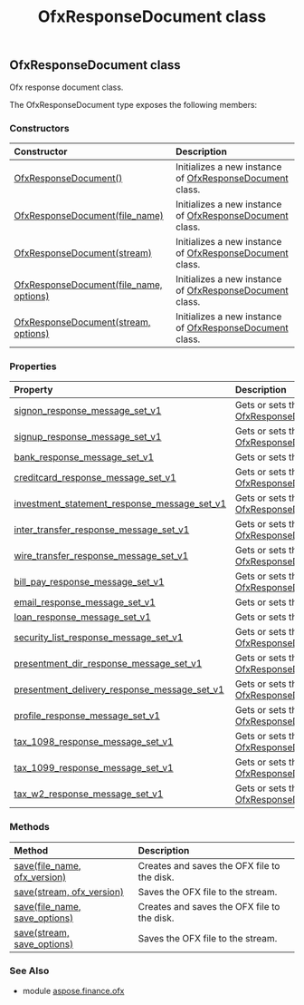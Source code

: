 ﻿---
title: OfxResponseDocument class
second_title: Aspose.Finance for Python via .NET API References
description: 
type: docs
weight: 700
url: /python-net/aspose.finance.ofx/ofxresponsedocument/
is_root: false
---

## OfxResponseDocument class

Ofx response document class.



The OfxResponseDocument type exposes the following members:

### Constructors
| Constructor | Description |
| :- | :- |
| [OfxResponseDocument()](/finance/python-net/aspose.finance.ofx/ofxresponsedocument/__init__/#) | Initializes a new instance of [OfxResponseDocument](/finance/python-net/aspose.finance.ofx/ofxresponsedocument) class. |
| [OfxResponseDocument(file_name)](/finance/python-net/aspose.finance.ofx/ofxresponsedocument/__init__/#str) | Initializes a new instance of [OfxResponseDocument](/finance/python-net/aspose.finance.ofx/ofxresponsedocument) class. |
| [OfxResponseDocument(stream)](/finance/python-net/aspose.finance.ofx/ofxresponsedocument/__init__/#io.RawIOBase) | Initializes a new instance of [OfxResponseDocument](/finance/python-net/aspose.finance.ofx/ofxresponsedocument) class. |
| [OfxResponseDocument(file_name, options)](/finance/python-net/aspose.finance.ofx/ofxresponsedocument/__init__/#str-LoadOptions) | Initializes a new instance of [OfxResponseDocument](/finance/python-net/aspose.finance.ofx/ofxresponsedocument) class. |
| [OfxResponseDocument(stream, options)](/finance/python-net/aspose.finance.ofx/ofxresponsedocument/__init__/#io.RawIOBase-LoadOptions) | Initializes a new instance of [OfxResponseDocument](/finance/python-net/aspose.finance.ofx/ofxresponsedocument) class. |


### Properties
| Property | Description |
| :- | :- |
| [signon_response_message_set_v1](/finance/python-net/aspose.finance.ofx/ofxresponsedocument/signon_response_message_set_v1) | Gets or sets the [OfxResponseDocument.signon_response_message_set_v1](/finance/python-net/aspose.finance.ofx/ofxresponsedocument#signon_response_message_set_v1). |
| [signup_response_message_set_v1](/finance/python-net/aspose.finance.ofx/ofxresponsedocument/signup_response_message_set_v1) | Gets or sets the [OfxResponseDocument.signup_response_message_set_v1](/finance/python-net/aspose.finance.ofx/ofxresponsedocument#signup_response_message_set_v1). |
| [bank_response_message_set_v1](/finance/python-net/aspose.finance.ofx/ofxresponsedocument/bank_response_message_set_v1) | Gets or sets the [OfxResponseDocument.bank_response_message_set_v1](/finance/python-net/aspose.finance.ofx/ofxresponsedocument#bank_response_message_set_v1). |
| [creditcard_response_message_set_v1](/finance/python-net/aspose.finance.ofx/ofxresponsedocument/creditcard_response_message_set_v1) | Gets or sets the [OfxResponseDocument.creditcard_response_message_set_v1](/finance/python-net/aspose.finance.ofx/ofxresponsedocument#creditcard_response_message_set_v1). |
| [investment_statement_response_message_set_v1](/finance/python-net/aspose.finance.ofx/ofxresponsedocument/investment_statement_response_message_set_v1) | Gets or sets the [OfxResponseDocument.investment_statement_response_message_set_v1](/finance/python-net/aspose.finance.ofx/ofxresponsedocument#investment_statement_response_message_set_v1). |
| [inter_transfer_response_message_set_v1](/finance/python-net/aspose.finance.ofx/ofxresponsedocument/inter_transfer_response_message_set_v1) | Gets or sets the [OfxResponseDocument.inter_transfer_response_message_set_v1](/finance/python-net/aspose.finance.ofx/ofxresponsedocument#inter_transfer_response_message_set_v1). |
| [wire_transfer_response_message_set_v1](/finance/python-net/aspose.finance.ofx/ofxresponsedocument/wire_transfer_response_message_set_v1) | Gets or sets the [OfxResponseDocument.wire_transfer_response_message_set_v1](/finance/python-net/aspose.finance.ofx/ofxresponsedocument#wire_transfer_response_message_set_v1). |
| [bill_pay_response_message_set_v1](/finance/python-net/aspose.finance.ofx/ofxresponsedocument/bill_pay_response_message_set_v1) | Gets or sets the [OfxResponseDocument.bill_pay_response_message_set_v1](/finance/python-net/aspose.finance.ofx/ofxresponsedocument#bill_pay_response_message_set_v1). |
| [email_response_message_set_v1](/finance/python-net/aspose.finance.ofx/ofxresponsedocument/email_response_message_set_v1) | Gets or sets the [OfxResponseDocument.email_response_message_set_v1](/finance/python-net/aspose.finance.ofx/ofxresponsedocument#email_response_message_set_v1). |
| [loan_response_message_set_v1](/finance/python-net/aspose.finance.ofx/ofxresponsedocument/loan_response_message_set_v1) | Gets or sets the [OfxResponseDocument.loan_response_message_set_v1](/finance/python-net/aspose.finance.ofx/ofxresponsedocument#loan_response_message_set_v1). |
| [security_list_response_message_set_v1](/finance/python-net/aspose.finance.ofx/ofxresponsedocument/security_list_response_message_set_v1) | Gets or sets the [OfxResponseDocument.security_list_response_message_set_v1](/finance/python-net/aspose.finance.ofx/ofxresponsedocument#security_list_response_message_set_v1). |
| [presentment_dir_response_message_set_v1](/finance/python-net/aspose.finance.ofx/ofxresponsedocument/presentment_dir_response_message_set_v1) | Gets or sets the [OfxResponseDocument.presentment_dir_response_message_set_v1](/finance/python-net/aspose.finance.ofx/ofxresponsedocument#presentment_dir_response_message_set_v1). |
| [presentment_delivery_response_message_set_v1](/finance/python-net/aspose.finance.ofx/ofxresponsedocument/presentment_delivery_response_message_set_v1) | Gets or sets the [OfxResponseDocument.presentment_delivery_response_message_set_v1](/finance/python-net/aspose.finance.ofx/ofxresponsedocument#presentment_delivery_response_message_set_v1). |
| [profile_response_message_set_v1](/finance/python-net/aspose.finance.ofx/ofxresponsedocument/profile_response_message_set_v1) | Gets or sets the [OfxResponseDocument.profile_response_message_set_v1](/finance/python-net/aspose.finance.ofx/ofxresponsedocument#profile_response_message_set_v1). |
| [tax_1098_response_message_set_v1](/finance/python-net/aspose.finance.ofx/ofxresponsedocument/tax_1098_response_message_set_v1) | Gets or sets the [OfxResponseDocument.tax_1098_response_message_set_v1](/finance/python-net/aspose.finance.ofx/ofxresponsedocument#tax_1098_response_message_set_v1). |
| [tax_1099_response_message_set_v1](/finance/python-net/aspose.finance.ofx/ofxresponsedocument/tax_1099_response_message_set_v1) | Gets or sets the [OfxResponseDocument.tax_1099_response_message_set_v1](/finance/python-net/aspose.finance.ofx/ofxresponsedocument#tax_1099_response_message_set_v1). |
| [tax_w2_response_message_set_v1](/finance/python-net/aspose.finance.ofx/ofxresponsedocument/tax_w2_response_message_set_v1) | Gets or sets the [OfxResponseDocument.tax_w2_response_message_set_v1](/finance/python-net/aspose.finance.ofx/ofxresponsedocument#tax_w2_response_message_set_v1). |


### Methods
| Method | Description |
| :- | :- |
| [save(file_name, ofx_version)](/finance/python-net/aspose.finance.ofx/ofxresponsedocument/save/#str-OfxVersionEnum) | Creates and saves the OFX file to the disk. |
| [save(stream, ofx_version)](/finance/python-net/aspose.finance.ofx/ofxresponsedocument/save/#io.RawIOBase-OfxVersionEnum) | Saves the OFX file to the stream. |
| [save(file_name, save_options)](/finance/python-net/aspose.finance.ofx/ofxresponsedocument/save/#str-SaveOptions) | Creates and saves the OFX file to the disk. |
| [save(stream, save_options)](/finance/python-net/aspose.finance.ofx/ofxresponsedocument/save/#io.RawIOBase-SaveOptions) | Saves the OFX file to the stream. |


### See Also

* module [aspose.finance.ofx](../)
